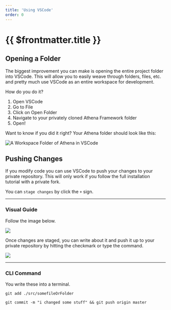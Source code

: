 ```yaml
---
title: 'Using VSCode'
order: 0
---
```


# {{ $frontmatter.title }}

## Opening a Folder

The biggest improvement you can make is opening the entire project folder into VSCode. This will allow you to easily weave through folders, files, etc. and pretty much use VSCode as an entire workspace for development.

How do you do it?

1. Open VSCode
2. Go to File
3. Click on Open Folder
4. Navigate to your privately cloned Athena Framework folder
5. Open!

Want to know if you did it right? Your Athena folder should look like this:

![A Workspace Folder of Athena in VSCode](https://i.imgur.com/c65E1lz.png)

## Pushing Changes

If you modify code you can use VSCode to push your changes to your private repository. This will only work if you follow the full installation tutorial with a private fork.

You can `stage changes` by click the `+` sign.

---

### Visual Guide

Follow the image below.

![](https://i.imgur.com/cNf74iX.png)

Once changes are staged, you can write about it and push it up to your private repository by hitting the checkmark or type the command.

![](https://i.imgur.com/RJZVMx1.png)

---

### CLI Command

You write these into a terminal.

```
git add ./src/somefileOrFolder
```

```
git commit -m "i changed some stuff" && git push origin master
```